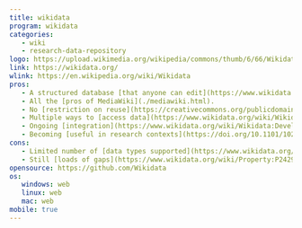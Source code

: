 ```yaml
---
title: wikidata
program: wikidata
categories:
   - wiki
   - research-data-repository
logo: https://upload.wikimedia.org/wikipedia/commons/thumb/6/66/Wikidata-logo-en.svg/320px-Wikidata-logo-en.svg.png
link: https://wikidata.org/
wlink: https://en.wikipedia.org/wiki/Wikidata
pros:
   - A structured database [that anyone can edit](https://www.wikidata.org/w/index.php?title=Special:RecentChanges&hidebots=0).
   - All the [pros of MediaWiki](./mediawiki.html).
   - No [restriction on reuse](https://creativecommons.org/publicdomain/zero/1.0/deed.en).
   - Multiple ways to [access data](https://www.wikidata.org/wiki/Wikidata:Data_access).
   - Ongoing [integration](https://www.wikidata.org/wiki/Wikidata:Development_plan) with Wikipedia and its sister sites.
   - Becoming [useful in research contexts](https://doi.org/10.1101/102046).
cons:
   - Limited number of [data types supported](https://www.wikidata.org/wiki/Special:ListDatatypes)
   - Still [loads of gaps](https://www.wikidata.org/wiki/Property:P2429)
opensource: https://github.com/Wikidata
os:
   windows: web
   linux: web
   mac: web
mobile: true
---
```

